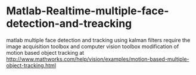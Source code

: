 # Matlab-Realtime-multiple-face-detection-and-treacking
matlab multiple face detection and tracking using kalman filters
require the image acquisition toolbox and computer vision toolbox
modification of motion based object tracking at http://www.mathworks.com/help/vision/examples/motion-based-multiple-object-tracking.html
